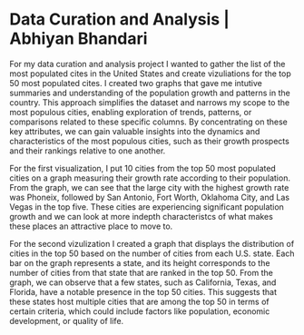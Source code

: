 # Data Curation and Analysis | Abhiyan Bhandari

For my data curation and analysis project I wanted to gather the list of the most populated cites in the United States and create vizuliations for the top 50 most populated cites. I created two graphs that gave me intutive summaries and understanding of the population growth and patterns in the country. This approach simplifies the dataset and narrows my scope to the most populous cities, enabling exploration of trends, patterns, or comparisons related to these specific columns. By concentrating on these key attributes, we can gain valuable insights into the dynamics and characteristics of the most populous cities, such as their growth prospects and their rankings relative to one another.

For the first visualization, I put 10 cities from the top 50 most populated cities on a graph measuring their growth rate according to their population. From the graph, we can see that the large city with the highest growth rate was Phoneix, followed by San Antonio, Fort Worth, Oklahoma City, and Las Vegas in the top five. These cities are experiencing significant population growth and we can look at more indepth characteristcs of what makes these places an attractive place to move to.

For the second vizulization I created a graph that displays the distribution of cities in the top 50 based on the number of cities from each U.S. state. Each bar on the graph represents a state, and its height corresponds to the number of cities from that state that are ranked in the top 50. From the graph, we can observe that a few states, such as California, Texas, and Florida, have a notable presence in the top 50 cities. This suggests that these states host multiple cities that are among the top 50 in terms of certain criteria, which could include factors like population, economic development, or quality of life.
